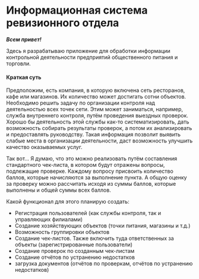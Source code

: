 # Информационная система ревизионного отдела

***Всем привет!***

Здесь я разрабатываю приложение для обработки информации контрольной деятельности предприятий общественного питания и торговли.

#### Краткая суть

Предположим, есть компания, в которую включена сеть ресторанов, кафе или магазинов. Их количество может достигать сотни объектов. Необходимо решить задачу по организации контроля над деятельностью всех точек сети. Этим может заниматься, например, служба внутреннего контроля, путём проведения выездных проверок. Хорошо бы деятельность этой службы как-то систематизировать, дать возможность собирать результаты проверок, а потом их анализировать и предоставлять руководству. Такая информация позволит выявить слабые места в организации деятельности, даст возможность улучшить качество оказываемых услуг.

Так вот... Я думаю, что это можно реализовать путём составления стандартного чек-листа, в котором будут отражены вопросы, подлежащие проверке. Каждому вопросу присвоить количество баллов, которые начисляются за выполнение пункта. А общую оценку за проверку можно рассчитать исходя из суммы баллов, которые выполнены и общей суммы всех баллов. 

Какой функционал для этого планирую создать:
- Регистрация пользователей (как службы контроля, так и управляющих филиалами)
- Создание хозяйствующих объектов (точки питания, магазины и т.д.)
- Возможность группировки объектов
- Создание чек-листов. Также включить туда ответственных за объекты (зарегистрированные пользователи)
- Создание проверок по созданным чек-листам
- Создание отчётов по устранению недостатков
- загрузка документов (отчётов по проверкам, отчётов по устранению недостатков)
